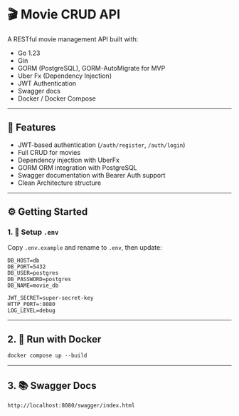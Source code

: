 # 🎬 Movie CRUD API

A RESTful movie management API built with:

- Go 1.23
- Gin
- GORM (PostgreSQL), GORM-AutoMigrate for MVP
- Uber Fx (Dependency Injection)
- JWT Authentication
- Swagger docs
- Docker / Docker Compose

---

## 🧩 Features

- JWT-based authentication (`/auth/register`, `/auth/login`)
- Full CRUD for movies
- Dependency injection with UberFx
- GORM ORM integration with PostgreSQL
- Swagger documentation with Bearer Auth support
- Clean Architecture structure

---


## ⚙️ Getting Started

### 1. 📁 Setup `.env`

Copy `.env.example` and rename to `.env`, then update:

```env
DB_HOST=db
DB_PORT=5432
DB_USER=postgres
DB_PASSWORD=postgres
DB_NAME=movie_db

JWT_SECRET=super-secret-key
HTTP_PORT=:8080
LOG_LEVEL=debug

```
---

## 2. 🐳 Run with Docker

```dockerfile
docker compose up --build
```

---

## 3. 📚 Swagger Docs

```
http://localhost:8080/swagger/index.html
```